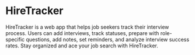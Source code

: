 # HireTracker
HireTracker is a web app that helps job seekers track their interview process. Users can add interviews, track statuses, prepare with role-specific questions, add notes, set reminders, and analyze interview success rates. Stay organized and ace your job search with HireTracker.
